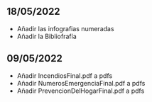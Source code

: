 ## 18/05/2022
- Añadir las infografias numeradas
- Añadir la Bibliofrafía

## 09/05/2022
- Añadir IncendiosFinal.pdf a pdfs
- Añadir NumerosEmergenciaFinal.pdf a pdfs
- Añadir PrevencionDelHogarFinal.pdf a pdfs